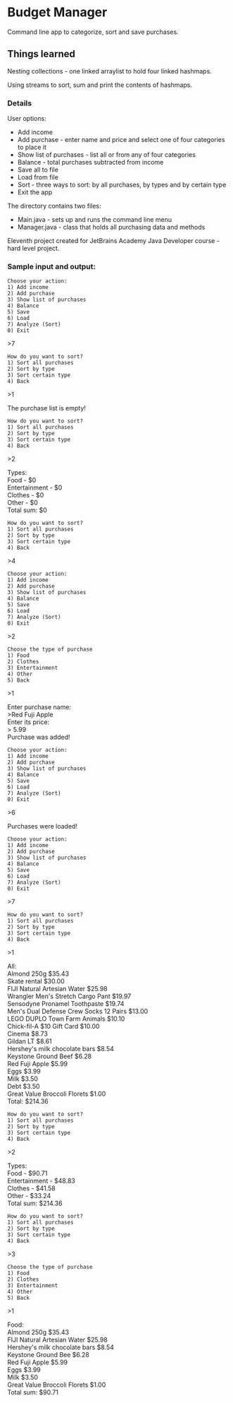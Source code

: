 # Budget Manager
Command line app to categorize, sort and save purchases.

## Things learned

Nesting collections - one linked arraylist to hold four linked hashmaps.

Using streams to sort, sum and print the contents of hashmaps.

### Details

User options:

* Add income 
* Add purchase - enter name and price and select one of four categories to place it
* Show list of purchases - list all or from any of four categories
* Balance - total purchases subtracted from income
* Save all to file
* Load from file
* Sort - three ways to sort: by all purchases, by types and by certain type 
* Exit the app

The directory contains two files: 

* Main.java - sets up and runs the command line menu
* Manager.java - class that holds all purchasing data and methods

Eleventh project created for JetBrains Academy Java Developer course - hard level project.

### Sample input and output:

```
Choose your action:
1) Add income
2) Add purchase
3) Show list of purchases
4) Balance
5) Save
6) Load
7) Analyze (Sort)
0) Exit
```
\>7
```
How do you want to sort?
1) Sort all purchases
2) Sort by type
3) Sort certain type
4) Back
```
\>1

The purchase list is empty!
```
How do you want to sort?
1) Sort all purchases
2) Sort by type
3) Sort certain type
4) Back
```
\>2

Types:\
Food - $0\
Entertainment - $0\
Clothes - $0\
Other - $0\
Total sum: $0

```
How do you want to sort?
1) Sort all purchases
2) Sort by type
3) Sort certain type
4) Back
```
\>4
```
Choose your action:
1) Add income
2) Add purchase
3) Show list of purchases
4) Balance
5) Save
6) Load
7) Analyze (Sort)
0) Exit
```
\>2
```
Choose the type of purchase
1) Food
2) Clothes
3) Entertainment
4) Other
5) Back
```
\>1

Enter purchase name:\
\>Red Fuji Apple\
Enter its price:\
\> 5.99\
Purchase was added!
```
Choose your action:
1) Add income
2) Add purchase
3) Show list of purchases
4) Balance
5) Save
6) Load
7) Analyze (Sort)
0) Exit
```
\>6

Purchases were loaded!
```
Choose your action:
1) Add income
2) Add purchase
3) Show list of purchases
4) Balance
5) Save
6) Load
7) Analyze (Sort)
0) Exit
```
\>7
```
How do you want to sort?
1) Sort all purchases
2) Sort by type
3) Sort certain type
4) Back
```
\>1

All:\
Almond 250g $35.43\
Skate rental $30.00\
FIJI Natural Artesian Water $25.98\
Wrangler Men's Stretch Cargo Pant $19.97\
Sensodyne Pronamel Toothpaste $19.74\
Men's Dual Defense Crew Socks 12 Pairs $13.00\
LEGO DUPLO Town Farm Animals $10.10\
Chick-fil-A $10 Gift Card $10.00\
Cinema $8.73\
Gildan LT $8.61\
Hershey's milk chocolate bars $8.54\
Keystone Ground Beef $6.28\
Red Fuji Apple $5.99\
Eggs $3.99\
Milk $3.50\
Debt $3.50\
Great Value Broccoli Florets $1.00\
Total: $214.36
```
How do you want to sort?
1) Sort all purchases
2) Sort by type
3) Sort certain type
4) Back
```
\>2

Types:\
Food - $90.71\
Entertainment - $48.83\
Clothes - $41.58\
Other - $33.24\
Total sum: $214.36
```
How do you want to sort?
1) Sort all purchases
2) Sort by type
3) Sort certain type
4) Back
```
\>3
```
Choose the type of purchase
1) Food
2) Clothes
3) Entertainment
4) Other
5) Back
```
\>1

Food:\
Almond 250g $35.43\
FIJI Natural Artesian Water $25.98\
Hershey's milk chocolate bars $8.54\
Keystone Ground Bee $6.28\
Red Fuji Apple $5.99\
Eggs $3.99\
Milk $3.50\
Great Value Broccoli Florets $1.00\
Total sum: $90.71
